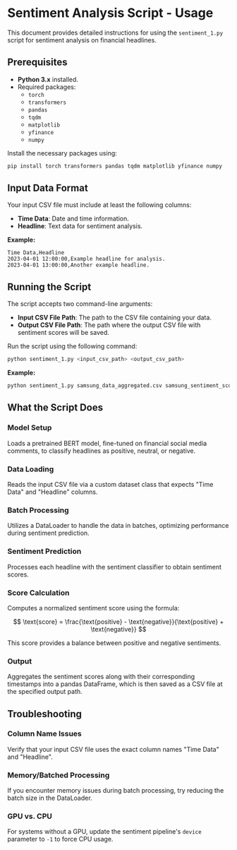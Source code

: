 # Sentiment Analysis Script - Usage

This document provides detailed instructions for using the `sentiment_1.py` script for sentiment analysis on financial headlines.

## Prerequisites

- **Python 3.x** installed.
- Required packages:
  - `torch`
  - `transformers`
  - `pandas`
  - `tqdm`
  - `matplotlib`
  - `yfinance`
  - `numpy`

Install the necessary packages using:

```bash
pip install torch transformers pandas tqdm matplotlib yfinance numpy
```

## Input Data Format

Your input CSV file must include at least the following columns:

- **Time Data**: Date and time information.
- **Headline**: Text data for sentiment analysis.

**Example:**

```csv
Time Data,Headline
2023-04-01 12:00:00,Example headline for analysis.
2023-04-01 13:00:00,Another example headline.
```

## Running the Script

The script accepts two command-line arguments:

- **Input CSV File Path**: The path to the CSV file containing your data.
- **Output CSV File Path**: The path where the output CSV file with sentiment scores will be saved.

Run the script using the following command:

```bash
python sentiment_1.py <input_csv_path> <output_csv_path>
```

**Example:**

```bash
python sentiment_1.py samsung_data_aggregated.csv samsung_sentiment_scores.csv
```

## What the Script Does

### Model Setup
Loads a pretrained BERT model, fine-tuned on financial social media comments, to classify headlines as positive, neutral, or negative.

### Data Loading
Reads the input CSV file via a custom dataset class that expects "Time Data" and "Headline" columns.

### Batch Processing
Utilizes a DataLoader to handle the data in batches, optimizing performance during sentiment prediction.

### Sentiment Prediction
Processes each headline with the sentiment classifier to obtain sentiment scores.

### Score Calculation
Computes a normalized sentiment score using the formula:

$$
\text{score} = \frac{\text{positive} - \text{negative}}{\text{positive} + \text{negative}}
$$

This score provides a balance between positive and negative sentiments.

### Output
Aggregates the sentiment scores along with their corresponding timestamps into a pandas DataFrame, which is then saved as a CSV file at the specified output path.

## Troubleshooting

### Column Name Issues
Verify that your input CSV file uses the exact column names "Time Data" and "Headline".

### Memory/Batched Processing
If you encounter memory issues during batch processing, try reducing the batch size in the DataLoader.

### GPU vs. CPU
For systems without a GPU, update the sentiment pipeline's `device` parameter to `-1` to force CPU usage.
